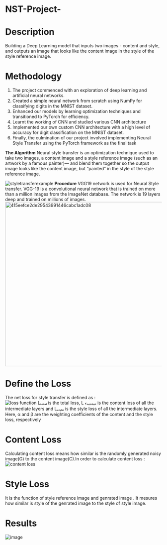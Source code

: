 # NST-Project-
# Description
Building a Deep Learning model that inputs two images - content and style, and outputs an image that looks like the content image in the style of the style reference image.
 
# Methodology 
1. The project commenced with an exploration of deep learning and artificial neural networks.
2. Created a simple neural network from scratch using NumPy for classifying digits in the MNIST dataset.
3. Enhanced our models by learning optimization techniques and transitioned to PyTorch for efficiency.
4. Learnt the working of CNN and studied various CNN architecture 
5. Implemented our own custom CNN architecture with a high level of accuracy for digit classification on the MNIST dataset.
6. Finally, the culmination of our project involved implementing Neural Style Transfer using the PyTorch framework as the final task

 **The Algorithm**
      Neural style transfer is an optimization technique used to take two images,
 a content image and a style reference image (such as an artwork by a famous painter)—
and blend them together so the output image looks like the content image, but “painted” in the style of the style reference image.

![styletransferexample](https://github.com/ImTushar2605/NST-Project-/assets/132780116/1f0e51b4-7f86-417f-8bf0-a807b194509b)
**Procedure** 
VGG19 network is used for Neural Style transfer. VGG-19 is a convolutional neural network that is trained on more than a million images from the ImageNet database. The network is 19 layers deep and trained on millions of images. 
<img width="528" alt="415eefce2de29543991446cabc1adc08" src="https://github.com/ImTushar2605/NST-Project-/assets/132780116/fa34744d-bee8-4c21-890a-169572511e49">

# Define the Loss
The net loss for style transfer is defined as :  
![loss function](https://github.com/ImTushar2605/NST-Project-/assets/132780116/237b8d4d-701b-4399-9b91-8a144a37422e)
 Lₜₒₜₐₗ is the total loss, L 𝒸ₒₙₜₑₙₜ is the content loss of all the intermediate layers and Lₛₜᵧₗₑ is the style loss of all the intermediate layers. Here, α and β are the weighting coefficients of the content and the style loss, respectively
# Content Loss
Calculating content loss means how similar is the randomly generated noisy image(G) to the content image(C).In order to calculate content loss :
               ![content loss](https://github.com/ImTushar2605/NST-Project-/assets/132780116/e5fb0b22-ed3f-4591-be72-646847510da1)
# Style Loss 
It is the function of style reference image and genrated image . It mesures how similar is style of  the genrated image to the style of style image. 

# Results 
![image](https://github.com/ImTushar2605/NST-Project-/assets/132780116/4cb32c3f-2345-49e3-b5f5-8c52c347adba)

  
                    
                                   

